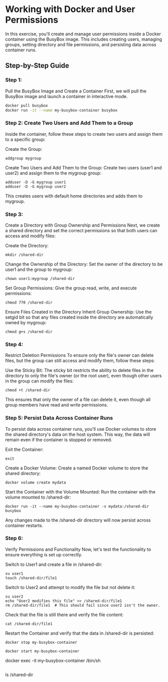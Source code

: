# Working with Docker and User Permissions
In this exercise, you'll create and manage user permissions inside a Docker container using the BusyBox image. This includes creating users, managing groups, setting directory and file permissions, and persisting data across container runs.

## Step-by-Step Guide
 ### Step 1:
 Pull the BusyBox Image and Create a Container
First, we will pull the BusyBox image and launch a container in interactive mode.

```bash
docker pull busybox
docker run -it --name my-busybox-container busybox
```
### Step 2: Create Two Users and Add Them to a Group
Inside the container, follow these steps to create two users and assign them to a specific group:

Create the Group:

```
addgroup mygroup
```
Create Two Users and Add Them to the Group: Create two users (user1 and user2) and assign them to the mygroup group:

```
adduser -D -G mygroup user1
adduser -D -G mygroup user2
```
This creates users with default home directories and adds them to mygroup.

### Step 3: 
Create a Directory with Group Ownership and Permissions
Next, we create a shared directory and set the correct permissions so that both users can access and modify files:

Create the Directory:

```
mkdir /shared-dir
```
Change the Ownership of the Directory: Set the owner of the directory to be user1 and the group to mygroup:

```
chown user1:mygroup /shared-dir
```
Set Group Permissions: Give the group read, write, and execute permissions:

```
chmod 770 /shared-dir
```
Ensure Files Created in the Directory Inherit Group Ownership: Use the setgid bit so that any files created inside the directory are automatically owned by mygroup:

```
chmod g+s /shared-dir
```
### Step 4: 
Restrict Deletion Permissions
To ensure only the file's owner can delete files, but the group can still access and modify them, follow these steps:

Use the Sticky Bit: The sticky bit restricts the ability to delete files in the directory to only the file's owner (or the root user), even though other users in the group can modify the files:
```
chmod +t /shared-dir
```
This ensures that only the owner of a file can delete it, even though all group members have read and write permissions.

### Step 5: Persist Data Across Container Runs
To persist data across container runs, you'll use Docker volumes to store the shared directory's data on the host system. This way, the data will remain even if the container is stopped or removed.

Exit the Container:

```
exit
```
Create a Docker Volume: Create a named Docker volume to store the shared directory:
```
docker volume create mydata
```
Start the Container with the Volume Mounted: Run the container with the volume mounted to /shared-dir:


```
docker run -it --name my-busybox-container -v mydata:/shared-dir busybox
```
Any changes made to the /shared-dir directory will now persist across container restarts.

### Step 6: 
Verify Permissions and Functionality
Now, let's test the functionality to ensure everything is set up correctly.

Switch to User1 and create a file in /shared-dir:

```
su user1
touch /shared-dir/file1
```
Switch to User2 and attempt to modify the file but not delete it:

```
su user2
echo "User2 modifies this file" >> /shared-dir/file1
rm /shared-dir/file1  # This should fail since user2 isn't the owner.
```
Check that the file is still there and verify the file content:
```
cat /shared-dir/file1
```
Restart the Container and verify that the data in /shared-dir is persisted:

```
docker stop my-busybox-container
```
```
docker start my-busybox-container
```
docker exec -it my-busybox-container /bin/sh
```
```
ls /shared-dir
```







